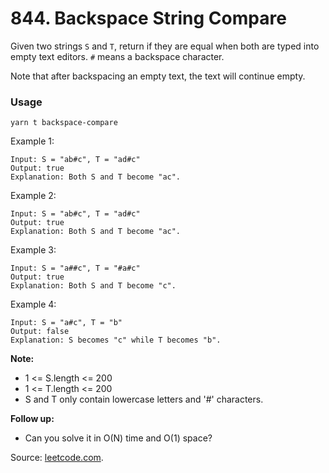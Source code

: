 # 844. Backspace String Compare

Given two strings `S` and `T`, return if they are equal when both are typed into empty text editors. `#` means a backspace character.

Note that after backspacing an empty text, the text will continue empty.

### Usage

```
yarn t backspace-compare
```

Example 1:

```
Input: S = "ab#c", T = "ad#c"
Output: true
Explanation: Both S and T become "ac".
```

Example 2:

```
Input: S = "ab#c", T = "ad#c"
Output: true
Explanation: Both S and T become "ac".
```

Example 3:

```
Input: S = "a##c", T = "#a#c"
Output: true
Explanation: Both S and T become "c".
```

Example 4:

```
Input: S = "a#c", T = "b"
Output: false
Explanation: S becomes "c" while T becomes "b".
```

**Note:**

- 1 <= S.length <= 200
- 1 <= T.length <= 200
- S and T only contain lowercase letters and '#' characters.

**Follow up:**

- Can you solve it in O(N) time and O(1) space?

Source: [leetcode.com](https://leetcode.com/problems/backspace-string-compare/).
